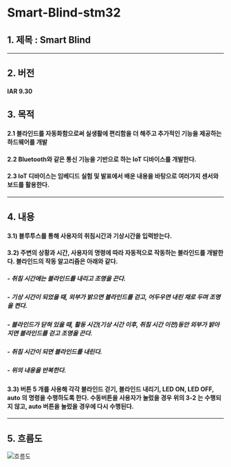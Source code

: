 Smart-Blind-stm32
==========
## 1. 제목 : Smart Blind
---
## 2. 버전
#### IAR 9.30

## 3. 목적 
#### 2.1 블라인드를 자동화함으로써 실생활에 편리함을 더 해주고 추가적인 기능을 제공하는 하드웨어를 개발
#### 2.2 Bluetooth와 같은 통신 기능을 기반으로 하는 IoT 디바이스를 개발한다.
#### 2.3 IoT 디바이스는 임베디드 실험 및 발표에서 배운 내용을 바탕으로 여러가지 센서와 보드를 활용한다.
  
---
## 4. 내용
#### 3.1) 블루투스를 통해 사용자의 취침시간과 기상시간을 입력받는다.
#### 3.2) 주변의 상황과 시간, 사용자의 명령에 따라 자동적으로 작동하는 블라인드를 개발한다. 블라인드의 작동 알고리즘은 아래와 같다.
##### - 취침 시간에는 블라인드를 내리고 조명을 끈다.
#####  - 기상 시간이 되었을 때, 외부가 밝으면 블라인드를 걷고, 어두우면 내린 채로 두며 조명을 켠다.
#####  - 블라인드가 닫혀 있을 때, 활동 시간(기상 시간 이후, 취침 시간 이전)동안 외부가 밝아지면 블라인드를 걷고 조명을 끈다.
#####  - 취침 시간이 되면 블라인드를 내린다.
#####  - 위의 내용을 반복한다.
#### 3.3) 버튼 5 개를 사용해 각각 블라인드 걷기, 블라인드 내리기, LED ON, LED OFF, auto 의 명령을 수행하도록 한다. 수동버튼을 사용자가 눌렀을 경우 위의 3-2 는 수행되지 않고, auto 버튼을 눌렀을 경우에 다시 수행된다.

---
## 5. 흐름도
![흐름도](https://user-images.githubusercontent.com/97718735/202163322-34e124fc-d41e-4561-ad67-c0b160329439.png)
